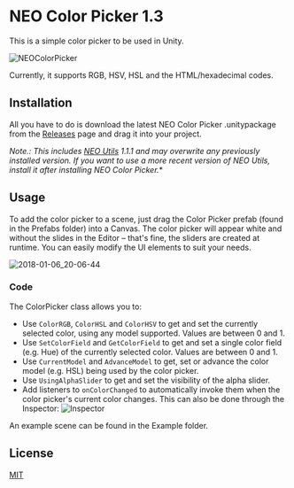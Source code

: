 ﻿# NEO Color Picker 1.3
This is a simple color picker to be used in Unity.

![NEOColorPicker](https://user-images.githubusercontent.com/6721656/34644375-a5a6964c-f31c-11e7-880c-21e592988ce6.png)

Currently, it supports RGB, HSV, HSL and the HTML/hexadecimal codes.

## Installation
All you have to do is download the latest NEO Color Picker .unitypackage from the [Releases](https://github.com/NelsonWilliam/NEOColorPicker/releases/) page and drag it into your project.

*Note.: This includes [NEO Utils](https://github.com/NelsonWilliam/NEOUtils/) 1.1.1 and may overwrite any previously installed version. If you want to use a more recent version of NEO Utils, install it after installing NEO Color Picker.**

## Usage
To add the color picker to a scene, just drag the Color Picker prefab (found in the Prefabs folder) into a Canvas. The color picker will appear white and without the slides in the Editor – that's fine, the sliders are created at runtime. You can easily modify the UI elements to suit your needs.

![2018-01-06_20-06-44](https://user-images.githubusercontent.com/6721656/34644408-260e4de8-f31d-11e7-843d-570d53ca9f89.png)

### Code

The ColorPicker class allows you to:

* Use ``ColorRGB``, ``ColorHSL`` and ``ColorHSV`` to get and set the currently selected color, using any model supported. Values are between 0 and 1.
* Use ``SetColorField`` and ``GetColorField`` to get and set a single color field (e.g. Hue) of the currently selected color. Values are between 0 and 1.
* Use ``CurrentModel`` and ``AdvanceModel`` to get, set or advance the color model (e.g. HSL) being used by the color picker.
* Use ``UsingAlphaSlider`` to get and set the visibility of the alpha slider.
* Add listeners to `onColorChanged` to automatically invoke them when the color picker's current color changes. This can also be done through the Inspector:
![Inspector](https://user-images.githubusercontent.com/6721656/34712037-9bcbf200-f508-11e7-8dbd-057d1cb79fd2.png)

An example scene can be found in the Example folder.

## License
[MIT](/LICENSE.md)
